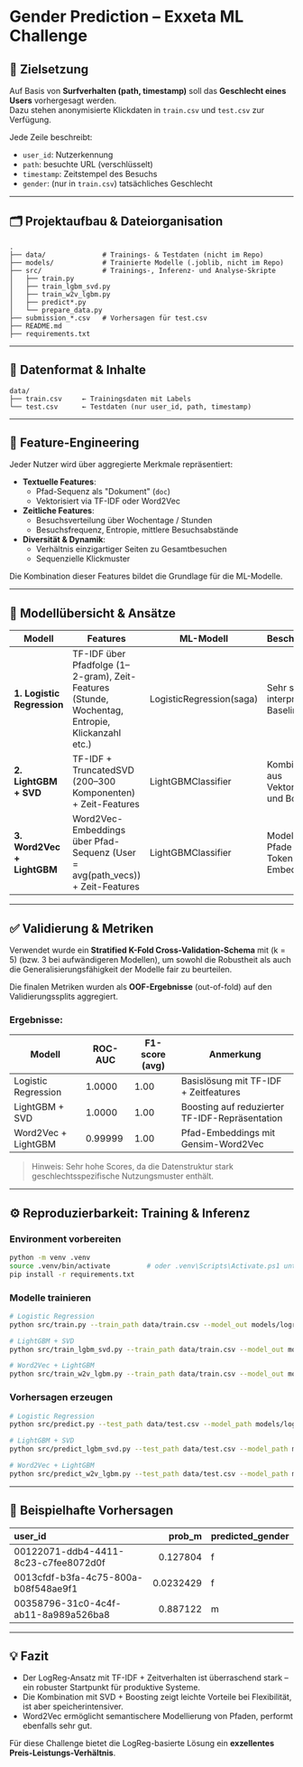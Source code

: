 
# Gender Prediction – Exxeta ML Challenge

## 🧠 Zielsetzung

Auf Basis von **Surfverhalten (path, timestamp)** soll das **Geschlecht eines Users** vorhergesagt werden.  
Dazu stehen anonymisierte Klickdaten in `train.csv` und `test.csv` zur Verfügung.

Jede Zeile beschreibt:

- `user_id`: Nutzerkennung
- `path`: besuchte URL (verschlüsselt)
- `timestamp`: Zeitstempel des Besuchs
- `gender`: (nur in `train.csv`) tatsächliches Geschlecht

---

## 🗂️ Projektaufbau & Dateiorganisation

```text
.
├── data/              # Trainings- & Testdaten (nicht im Repo)
├── models/            # Trainierte Modelle (.joblib, nicht im Repo)
├── src/               # Trainings-, Inferenz- und Analyse-Skripte
│   ├── train.py
│   ├── train_lgbm_svd.py
│   ├── train_w2v_lgbm.py
│   ├── predict*.py
│   └── prepare_data.py
├── submission_*.csv   # Vorhersagen für test.csv
├── README.md
├── requirements.txt
```

---

## 📂 Datenformat & Inhalte

```text
data/
├── train.csv     ← Trainingsdaten mit Labels
└── test.csv      ← Testdaten (nur user_id, path, timestamp)
```

---

## 🧠 Feature-Engineering

Jeder Nutzer wird über aggregierte Merkmale repräsentiert:

- **Textuelle Features**:
  - Pfad-Sequenz als "Dokument" (`doc`)
  - Vektorisiert via TF-IDF oder Word2Vec
- **Zeitliche Features**:
  - Besuchsverteilung über Wochentage / Stunden
  - Besuchsfrequenz, Entropie, mittlere Besuchsabstände
- **Diversität & Dynamik**:
  - Verhältnis einzigartiger Seiten zu Gesamtbesuchen
  - Sequenzielle Klickmuster

Die Kombination dieser Features bildet die Grundlage für die ML-Modelle.

---

## 🤖 Modellübersicht & Ansätze

| Modell                 | Features                                                             | ML-Modell        | Beschreibung |
|------------------------|----------------------------------------------------------------------|------------------|--------------|
| **1. Logistic Regression**  | TF-IDF über Pfadfolge (1–2-gram), Zeit-Features (Stunde, Wochentag, Entropie, Klickanzahl etc.) | LogisticRegression(saga) | Sehr starke interpretable Baseline |
| **2. LightGBM + SVD**      | TF-IDF + TruncatedSVD (200–300 Komponenten) + Zeit-Features     | LightGBMClassifier | Kombination aus Vektorraum und Boosting |
| **3. Word2Vec + LightGBM** | Word2Vec-Embeddings über Pfad-Sequenz (User = avg(path_vecs)) + Zeit-Features | LightGBMClassifier | Modelliert Pfade als Token-Embeddings |

---

## ✅ Validierung & Metriken

Verwendet wurde ein **Stratified K-Fold Cross-Validation-Schema** mit \(k = 5\) (bzw. 3 bei aufwändigeren Modellen), um sowohl die Robustheit als auch die Generalisierungsfähigkeit der Modelle fair zu beurteilen.

Die finalen Metriken wurden als **OOF-Ergebnisse** (out-of-fold) auf den Validierungssplits aggregiert.

### Ergebnisse:

| Modell                   | ROC-AUC | F1-score (avg) | Anmerkung |
|--------------------------|---------|----------------|-----------|
| Logistic Regression      | 1.0000  | 1.00           | Basislösung mit TF-IDF + Zeitfeatures |
| LightGBM + SVD           | 1.0000  | 1.00           | Boosting auf reduzierter TF-IDF-Repräsentation |
| Word2Vec + LightGBM      | 0.99999 | 1.00           | Pfad-Embeddings mit Gensim-Word2Vec |

> Hinweis: Sehr hohe Scores, da die Datenstruktur stark geschlechtsspezifische Nutzungsmuster enthält.

---

## ⚙️ Reproduzierbarkeit: Training & Inferenz

### Environment vorbereiten

```bash
python -m venv .venv
source .venv/bin/activate         # oder .venv\Scripts\Activate.ps1 unter Windows
pip install -r requirements.txt
```

### Modelle trainieren

```bash
# Logistic Regression
python src/train.py --train_path data/train.csv --model_out models/logreg_model.joblib

# LightGBM + SVD
python src/train_lgbm_svd.py --train_path data/train.csv --model_out models/lgbm_svd_model.joblib

# Word2Vec + LightGBM
python src/train_w2v_lgbm.py --train_path data/train.csv --model_out models/w2v_lgbm_model.joblib --w2v_out artifacts/w2v.model --embed_dim 64
```

### Vorhersagen erzeugen

```bash
# Logistic Regression
python src/predict.py --test_path data/test.csv --model_path models/logreg_model.joblib --submission_out submission_logreg.csv

# LightGBM + SVD
python src/predict_lgbm_svd.py --test_path data/test.csv --model_path models/lgbm_svd_model.joblib --submission_out submission_lgbm_svd.csv

# Word2Vec + LightGBM
python src/predict_w2v_lgbm.py --test_path data/test.csv --model_path models/w2v_lgbm_model.joblib --submission_out submission_w2v_lgbm.csv
```

---

## 📄 Beispielhafte Vorhersagen

| user_id                              |      prob_m | predicted_gender   |
|:-------------------------------------|------------:|:-------------------|
| 00122071-ddb4-4411-8c23-c7fee8072d0f | 0.127804    | f                  |
| 0013cfdf-b3fa-4c75-800a-b08f548ae9f1 | 0.0232429   | f                  |
| 00358796-31c0-4c4f-ab11-8a989a526ba8 | 0.887122    | m                  |

---

## 💡 Fazit

- Der LogReg-Ansatz mit TF-IDF + Zeitverhalten ist überraschend stark – ein robuster Startpunkt für produktive Systeme.
- Die Kombination mit SVD + Boosting zeigt leichte Vorteile bei Flexibilität, ist aber speicherintensiver.
- Word2Vec ermöglicht semantischere Modellierung von Pfaden, performt ebenfalls sehr gut.

Für diese Challenge bietet die LogReg-basierte Lösung ein **exzellentes Preis-Leistungs-Verhältnis**.

